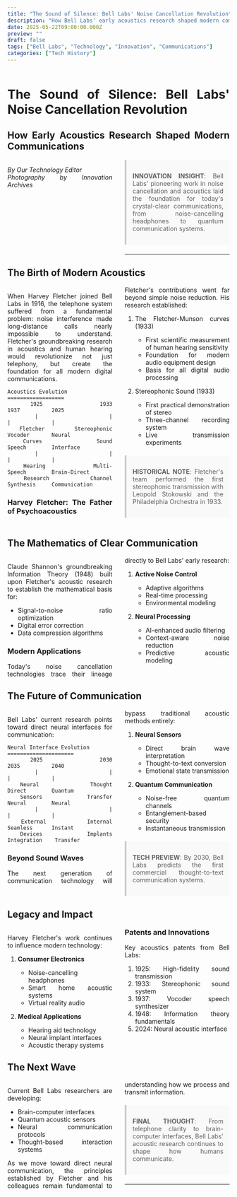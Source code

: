 ```yaml
---
title: "The Sound of Silence: Bell Labs' Noise Cancellation Revolution"
description: "How Bell Labs' early acoustics research shaped modern communications"
date: 2025-05-22T09:00:00.000Z
preview: ""
draft: false
tags: ["Bell Labs", "Technology", "Innovation", "Communications"]
categories: ["Tech History"]
---
```


<div class="two-column">

# The Sound of Silence: Bell Labs' Noise Cancellation Revolution
## How Early Acoustics Research Shaped Modern Communications

*By Our Technology Editor*  
*Photography by Innovation Archives*

> **INNOVATION INSIGHT**: Bell Labs' pioneering work in noise cancellation and acoustics laid the foundation for today's crystal-clear communications, from noise-cancelling headphones to quantum communication systems.

-------------------

## The Birth of Modern Acoustics

When Harvey Fletcher joined Bell Labs in 1916, the telephone system suffered from a fundamental problem: noise interference made long-distance calls nearly impossible to understand. Fletcher's groundbreaking research in acoustics and human hearing would revolutionize not just telephony, but create the foundation for all modern digital communications.

```ascii
Acoustics Evolution
==================
    1925          1933          1937          2025
     |             |             |             |
  Fletcher     Stereophonic   Vocoder       Neural
  Curves       Sound          Speech        Interface
     |             |             |             |
  Hearing      Multi-        Speech        Brain-Direct
  Research     Channel       Synthesis     Communication
```

### Harvey Fletcher: The Father of Psychoacoustics

Fletcher's contributions went far beyond simple noise reduction. His research established:

1. The Fletcher-Munson curves (1933)
   - First scientific measurement of human hearing sensitivity
   - Foundation for modern audio equipment design
   - Basis for all digital audio processing

2. Stereophonic Sound (1933)
   - First practical demonstration of stereo
   - Three-channel recording system
   - Live transmission experiments

> **HISTORICAL NOTE**: 
> Fletcher's team performed the first stereophonic transmission
> with Leopold Stokowski and the Philadelphia Orchestra in 1933.

## The Mathematics of Clear Communication

Claude Shannon's groundbreaking Information Theory (1948) built upon Fletcher's acoustic research to establish the mathematical basis for:
- Signal-to-noise ratio optimization
- Digital error correction
- Data compression algorithms

### Modern Applications

Today's noise cancellation technologies trace their lineage directly to Bell Labs' early research:

1. **Active Noise Control**
   - Adaptive algorithms
   - Real-time processing
   - Environmental modeling

2. **Neural Processing**
   - AI-enhanced audio filtering
   - Context-aware noise reduction
   - Predictive acoustic modeling

## The Future of Communication

Bell Labs' current research points toward direct neural interfaces for communication:

```ascii
Neural Interface Evolution
=====================
    2025          2030          2035          2040
     |             |             |             |
  Neural        Thought       Direct        Quantum
  Sensors       Transfer      Neural        Neural
     |             |             |             |
  External      Internal      Seamless      Instant
  Devices       Implants     Integration    Transfer
```

### Beyond Sound Waves

The next generation of communication technology will bypass traditional acoustic methods entirely:

1. **Neural Sensors**
   - Direct brain wave interpretation
   - Thought-to-text conversion
   - Emotional state transmission

2. **Quantum Communication**
   - Noise-free quantum channels
   - Entanglement-based security
   - Instantaneous transmission

> **TECH PREVIEW**: 
> By 2030, Bell Labs predicts the first commercial 
> thought-to-text communication systems.

## Legacy and Impact

Harvey Fletcher's work continues to influence modern technology:

1. **Consumer Electronics**
   - Noise-cancelling headphones
   - Smart home acoustic systems
   - Virtual reality audio

2. **Medical Applications**
   - Hearing aid technology
   - Neural implant interfaces
   - Acoustic therapy systems

### Patents and Innovations

Key acoustics patents from Bell Labs:
1. 1925: High-fidelity sound transmission
2. 1933: Stereophonic sound system
3. 1937: Vocoder speech synthesizer
4. 1948: Information theory fundamentals
5. 2024: Neural acoustic interface

## The Next Wave

Current Bell Labs researchers are developing:
- Brain-computer interfaces
- Quantum acoustic sensors
- Neural communication protocols
- Thought-based interaction systems

As we move toward direct neural communication, the principles established by Fletcher and his colleagues remain fundamental to understanding how we process and transmit information.

> **FINAL THOUGHT**: 
> From telephone clarity to brain-computer interfaces, 
> Bell Labs' acoustic research continues to shape how 
> humans communicate.

---



</div>

<style>
.two-column {
    column-count: 2;
    column-gap: 2em;
    text-align: justify;
    hyphens: auto;
}

.two-column h1, .two-column h2 {
    column-span: all;
}

.two-column pre {
    white-space: pre-wrap;
    break-inside: avoid;
}

blockquote {
    background: #f9f9f9;
    border-left: 4px solid #ccc;
    margin: 1.5em 0;
    padding: 1em;
    break-inside: avoid;
}

table {
    width: 100%;
    border-collapse: collapse;
    break-inside: avoid;
}

td, th {
    border: 1px solid #ddd;
    padding: 8px;
}
</style>
